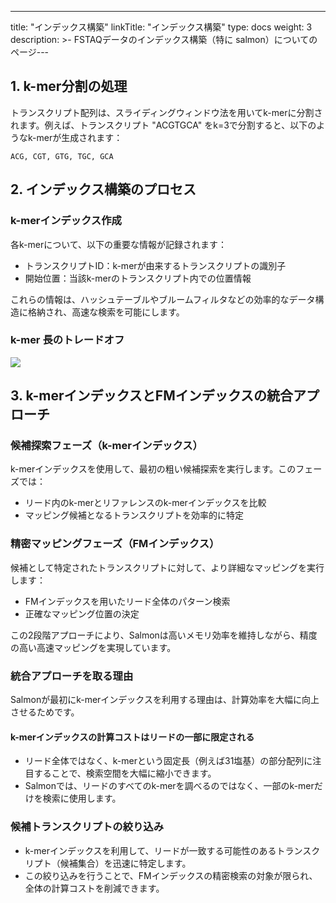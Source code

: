 ---
title: "インデックス構築"
linkTitle: "インデックス構築"
type: docs
weight: 3
description: >-
     FSTAQデータのインデックス構築（特に salmon）についてのページ---
## 1. k-mer分割の処理

トランスクリプト配列は、スライディングウィンドウ法を用いてk-merに分割されます。例えば、トランスクリプト "ACGTGCA" をk=3で分割すると、以下のようなk-merが生成されます：

```
ACG, CGT, GTG, TGC, GCA

```

## 2. インデックス構築のプロセス

### k-merインデックス作成

各k-merについて、以下の重要な情報が記録されます：

- トランスクリプトID：k-merが由来するトランスクリプトの識別子
- 開始位置：当該k-merのトランスクリプト内での位置情報

これらの情報は、ハッシュテーブルやブルームフィルタなどの効率的なデータ構造に格納され、高速な検索を可能にします。

### k-mer 長のトレードオフ
![](https://lh7-rt.googleusercontent.com/slidesz/AGV_vUd7qeoW2ALQ-XQfLgtXf1HvfYtW39Ru8lq2fEK2QYl6fW1hQk4BjP3H2IXoLSl2UNJ9qfZSLOpnr-fqef4KRhIGWc9luC2tvd-lEQl_3ipYCgsKVyuk_pJPer33Ju30EgD1cDDVsA=s2048?key=l7MYQrRs2jcfgC6C66ku8rLU)

## 3. k-merインデックスとFMインデックスの統合アプローチ

### 候補探索フェーズ（k-merインデックス）

k-merインデックスを使用して、最初の粗い候補探索を実行します。このフェーズでは：

- リード内のk-merとリファレンスのk-merインデックスを比較
- マッピング候補となるトランスクリプトを効率的に特定

### 精密マッピングフェーズ（FMインデックス）

候補として特定されたトランスクリプトに対して、より詳細なマッピングを実行します：

- FMインデックスを用いたリード全体のパターン検索
- 正確なマッピング位置の決定

この2段階アプローチにより、Salmonは高いメモリ効率を維持しながら、精度の高い高速マッピングを実現しています。

### 統合アプローチを取る理由

Salmonが最初にk-merインデックスを利用する理由は、計算効率を大幅に向上させるためです。

#### **k-merインデックスの計算コストはリードの一部に限定される**

- リード全体ではなく、k-merという固定長（例えば31塩基）の部分配列に注目することで、検索空間を大幅に縮小できます。
- Salmonでは、リードのすべてのk-merを調べるのではなく、一部のk-merだけを検索に使用します。

### **候補トランスクリプトの絞り込み**

- k-merインデックスを利用して、リードが一致する可能性のあるトランスクリプト（候補集合）を迅速に特定します。
- この絞り込みを行うことで、FMインデックスの精密検索の対象が限られ、全体の計算コストを削減できます。
